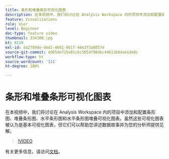 ```yaml
---
title: 条形和堆叠条形可视化图表
description: 在本视频中，我们将讨论在 Analysis Workspace 内的项目中添加和配置条形图、堆叠条形图、水平条形图和水平条形图堆叠可视化图表。虽然这些可视化图表被认为是基本可视化图表，但它们可以帮助您讲述数据故事并为您的分析师提供见解。
feature: Visualizations
role: User
level: Beginner
doc-type: feature video
thumbnail: 334308.jpg
kt: 8129
exl-id: da2789de-ded1-4661-9b1f-46e3f3a0857e
source-git-commit: dd65de735e01c6c5654f98dbc44b13b64ae1de0c
workflow-type: ht
source-wordcount: '111'
ht-degree: 100%

---
```


# 条形和堆叠条形可视化图表

在本视频中，我们将讨论在 Analysis Workspace 内的项目中添加和配置条形图、堆叠条形图、水平条形图和水平条形图堆叠可视化图表。虽然这些可视化图表被认为是基本可视化图表，但它们可以帮助您讲述数据故事并为您的分析师提供见解。

>[!VIDEO](https://video.tv.adobe.com/v/334308/?quality=12&learn=on)

有关更多信息，请访问[文档](https://experienceleague.adobe.com/docs/analytics/analyze/analysis-workspace/visualizations/bar.html?lang=zh-Hans)。
